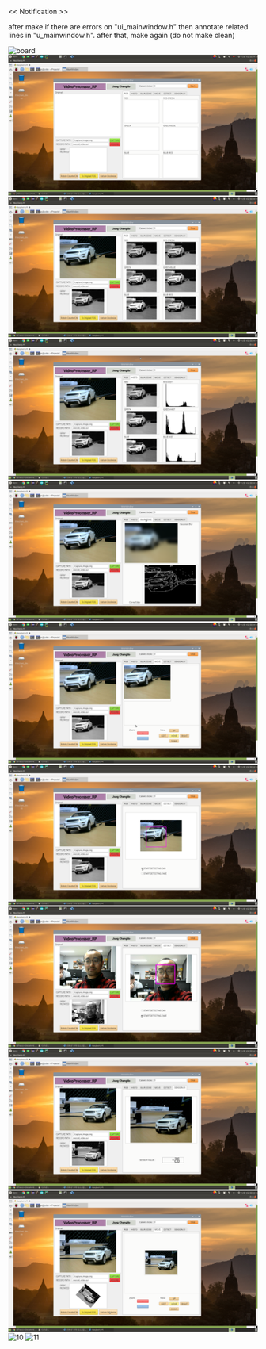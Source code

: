 << Notification >>

after make
if there are errors on "ui_mainwindow.h"
then annotate related lines in "u_mainwindow.h".
after that, make again (do not make clean)


![board](./pic/RPI_breadboard.jpg)
![01](./pic/01.png)
![02](./pic/02.png)
![03](./pic/03.png)
![04](./pic/04.png)
![05](./pic/05.png)
![06](./pic/06.png)
![07](./pic/07.png)
![08](./pic/08.png)
![09](./pic/09.png)
![10](./pic/10.jpg)
![11](./pic/11.jpg)
